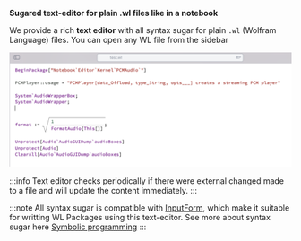 __Sugared text-editor for plain .wl files like in a notebook__

We provide a rich __text editor__ with all syntax sugar for plain `.wl` (Wolfram Language) files. You can open any WL file from the sidebar

![](./../../Screenshot%202024-12-19%20at%2013.39.40.png)

:::info
Text editor checks periodically if there were external changed made to a file and will update the content immediately. 
:::

:::note
All syntax sugar is compatible with [InputForm](frontend/Reference/Decorations/InputForm.md), which make it suitable for writting WL Packages using this text-editor. See more about syntax sugar here [Symbolic programming](frontend/Symbolic%20programming.md)
:::